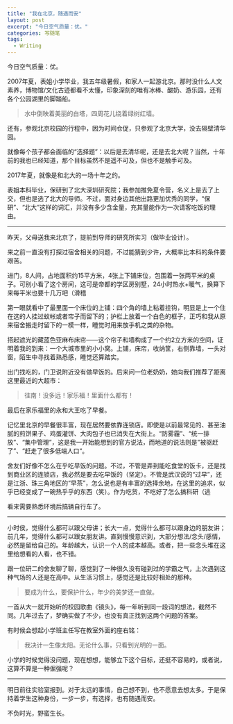 ```yaml
---
title: "我在北京，随遇而安"
layout: post
excerpt: "今日空气质量：优。"
categories: 写随笔
tags:
  - Writing
---
```


今日空气质量：优。

2007年夏，表姐小学毕业，我五年级暑假，和家人一起游北京。那时没什么人文素养，博物馆/文化古迹都看不太懂，印象深刻的唯有冰棒、酸奶、游乐园，还有各个公园湖里的脚踏船。

> 水中倒映着美丽的白塔，四周花儿绕着绿树红墙。

还有，参观北京校园的行程中，因为时间仓促，只参观了北京大学，没去隔壁清华园。

就像每个孩子都会面临的“选择题”：以后是去清华呢，还是去北大呢？当然，十年前的我也已经知道，那个目标虽然不是遥不可及，但也不是触手可及。

2017年夏，就像是和北大的一场十年之约。

表姐本科毕业，保研到了北大深圳研究院；我参加推免夏令营，名义上是去了上交，但也是选了北大的导师。不过，面对身边其他出路更加优秀的同学，“保研”、“北大”这样的词汇，并没有多少含金量，充其量能作为一次请客吃饭的理由。

---

昨天，父母送我来北京了，提前到导师的研究所实习（做毕业设计）。

来之前一直没有打探过宿舍相关的问题，不过能猜到少许，大概率比本科的条件要艰苦。

进门，8人间，占地面积约15平方米，4张上下铺床位，包围着一张两平米的桌子。可别小看了这个房间，这可是帝都的学区房别墅，24小时热水+暖气，换算下来每平米也要十几万吧（滑稽

第一眼就看中了最里面一个床位的上铺：四个角的墙上粘着挂钩，明显是上一个住在这的人挂过蚊帐或者帘子而留下的；护栏上放着一个白色的框子，正巧和我从原来宿舍搬走时留下的一模一样，睡觉时用来放手机之类的杂物。

搭起遮光的藏蓝色亚麻布床帘——这个帘子和墙构成了一个约2立方米的空间，证明着我的到来：一个大城市里的小小窝。上铺，床帘，收纳筐，右侧靠墙，一头对窗，陌生中寻找着熟悉感，睡觉还算踏实。

出门找吃的，门卫说附近没有做早饭的。后来问一位老奶奶，她向我们推荐了距离这里最近的大超市：

> 往南！没多远！家乐福！里面什么都有！

最后在家乐福里的永和大王吃了早餐。

记忆里北京的早餐很丰富，现在居然要依靠连锁店。即使是以前最常见的、甚至油腻的煎饼果子、鸡蛋灌饼、大肉包子也已消失在大街上。“防雾霾”、“统一排放”、“集中管理”，这是我一开始能想到的官方说法，而地道的说法则是”被驱赶了”、“赶走了很多低端人口“。

舍友们好像不怎么在乎吃早饭的问题。不过，不管是弄到能吃食堂的饭卡，还是找到商业区的连锁店，我必然是要去吃早饭的（坚定）。不管是武汉说的“过早”，还是江浙、珠三角地区的“早茶”，怎么说也是有丰富的选择余地，在这里的追求，似乎已经变成了一碗热乎乎的东西（笑）。作为吃货，不吃好了怎么搞科研（逃

看来需要熟悉环境后搞辆自行车了。

---

小时侯，觉得什么都可以跟父母讲；长大一点，觉得什么都可以跟身边的朋友讲；前几年，觉得什么都可以跟女朋友讲。直到慢慢意识到，大部分想法/念头/感情，必然是留给自己的。年龄越大，认识一个人的成本越高。或者，把一些念头堆在这里给想看的人看，也不错。

跟一位研二的舍友聊了聊，感觉到了一种很久没有碰到过的学霸之气，上次遇到这种气场的人还是在高中。从生活习惯上，感觉还是比较好相处的那种。

> 要成为什么，要保护什么，年少的美梦还一直做。

一首从大一就开始听的校园歌曲《镜头》，每一年听到同一段词的想法，截然不同。几年过去了，梦确实做了不少，也没有真正找到这两个问题的答案。

有时候会想起小学班主任写在教室外面的座右铭：

> 我决计一生像太阳。无论什么事，只看到光明的一面。

小学的时候觉得没问题，现在想想，能够立下这个目标，还挺不容易的，或者说，这算不算是一种倔强呢？

---

明日前往实验室报到。对于太远的事情，自己想不到，也不愿意去想太多。于是保持着学生这种身份，一步一步，有选择，也有随遇而安。

不负时光，野蛮生长。